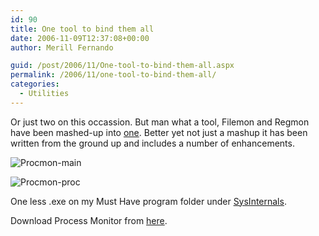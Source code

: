 ```yaml
---
id: 90
title: One tool to bind them all
date: 2006-11-09T12:37:08+00:00
author: Merill Fernando

guid: /post/2006/11/One-tool-to-bind-them-all.aspx
permalink: /2006/11/one-tool-to-bind-them-all/
categories:
  - Utilities
---
```

<p>Or just two on this occassion. But man what a tool, Filemon and Regmon have been mashed-up into <a href="http://www.microsoft.com/technet/sysinternals/processesandthreads/processmonitor.mspx">one</a>. Better yet not just a mashup it has been written from the ground up and includes a number of enhancements.</p>
<p><img alt="Procmon-main" src="http://www.merill.net/wp-content/uploads/binary/procmon_2Dmain.gif" border="0" /></p>
<p><img alt="Procmon-proc" src="http://www.merill.net/wp-content/uploads/binary/procmon_2Dproc.gif" border="0" /></p>
<p>One less .exe on my Must Have program folder under <a href="http://www.microsoft.com/technet/sysinternals">SysInternals</a>.</p>
<p>Download Process Monitor from <a href="http://www.microsoft.com/technet/sysinternals/processesandthreads/processmonitor.mspx">here</a>.</p>